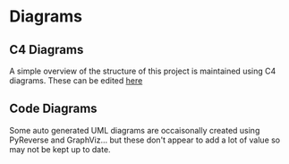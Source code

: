 # Diagrams

## C4 Diagrams

A simple overview of the structure of this project is maintained using C4 diagrams. These can be edited [here](https://lucid.app/lucidspark/5b53254d-274b-4512-9285-31eaf3057069/edit?viewport_loc=-3479%2C-2061%2C10362%2C5564%2C0_0&invitationId=inv_5ccb3d50-1ce8-411e-8ccb-4afb2b46af19)

## Code Diagrams

Some auto generated UML diagrams are occaisonally created using PyReverse and GraphViz... but these don't appear to add a lot of value so may not be kept up to date.
